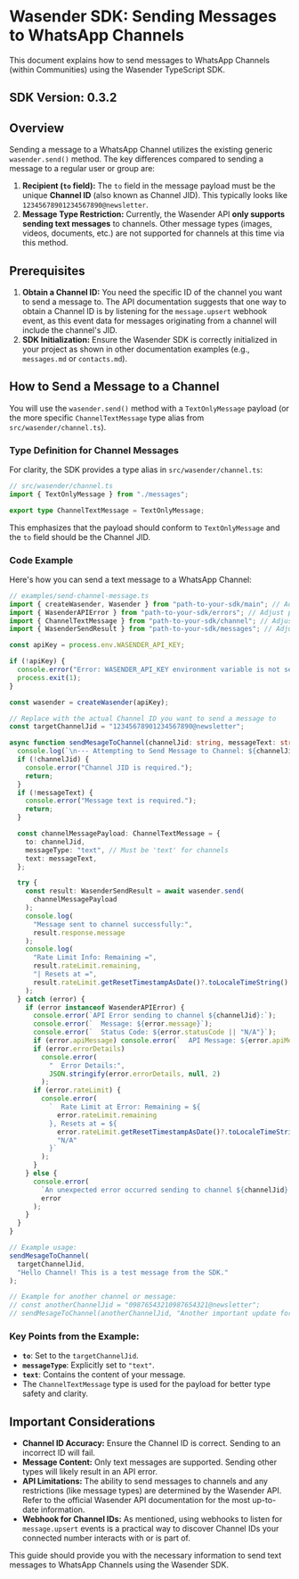 # Wasender SDK: Sending Messages to WhatsApp Channels

This document explains how to send messages to WhatsApp Channels (within Communities) using the Wasender TypeScript SDK.

## SDK Version: 0.3.2

## Overview

Sending a message to a WhatsApp Channel utilizes the existing generic `wasender.send()` method. The key differences compared to sending a message to a regular user or group are:

1.  **Recipient (`to` field):** The `to` field in the message payload must be the unique **Channel ID** (also known as Channel JID). This typically looks like `12345678901234567890@newsletter`.
2.  **Message Type Restriction:** Currently, the Wasender API **only supports sending text messages** to channels. Other message types (images, videos, documents, etc.) are not supported for channels at this time via this method.

## Prerequisites

1.  **Obtain a Channel ID:** You need the specific ID of the channel you want to send a message to. The API documentation suggests that one way to obtain a Channel ID is by listening for the `message.upsert` webhook event, as this event data for messages originating from a channel will include the channel's JID.
2.  **SDK Initialization:** Ensure the Wasender SDK is correctly initialized in your project as shown in other documentation examples (e.g., `messages.md` or `contacts.md`).

## How to Send a Message to a Channel

You will use the `wasender.send()` method with a `TextOnlyMessage` payload (or the more specific `ChannelTextMessage` type alias from `src/wasender/channel.ts`).

### Type Definition for Channel Messages

For clarity, the SDK provides a type alias in `src/wasender/channel.ts`:

```typescript
// src/wasender/channel.ts
import { TextOnlyMessage } from "./messages";

export type ChannelTextMessage = TextOnlyMessage;
```

This emphasizes that the payload should conform to `TextOnlyMessage` and the `to` field should be the Channel JID.

### Code Example

Here's how you can send a text message to a WhatsApp Channel:

```typescript
// examples/send-channel-message.ts
import { createWasender, Wasender } from "path-to-your-sdk/main"; // Adjust path
import { WasenderAPIError } from "path-to-your-sdk/errors"; // Adjust path
import { ChannelTextMessage } from "path-to-your-sdk/channel"; // Adjust path
import { WasenderSendResult } from "path-to-your-sdk/messages"; // Adjust path

const apiKey = process.env.WASENDER_API_KEY;

if (!apiKey) {
  console.error("Error: WASENDER_API_KEY environment variable is not set.");
  process.exit(1);
}

const wasender = createWasender(apiKey);

// Replace with the actual Channel ID you want to send a message to
const targetChannelJid = "12345678901234567890@newsletter";

async function sendMesageToChannel(channelJid: string, messageText: string) {
  console.log(`\n--- Attempting to Send Message to Channel: ${channelJid} ---`);
  if (!channelJid) {
    console.error("Channel JID is required.");
    return;
  }
  if (!messageText) {
    console.error("Message text is required.");
    return;
  }

  const channelMessagePayload: ChannelTextMessage = {
    to: channelJid,
    messageType: "text", // Must be 'text' for channels
    text: messageText,
  };

  try {
    const result: WasenderSendResult = await wasender.send(
      channelMessagePayload
    );
    console.log(
      "Message sent to channel successfully:",
      result.response.message
    );
    console.log(
      "Rate Limit Info: Remaining =",
      result.rateLimit.remaining,
      "| Resets at =",
      result.rateLimit.getResetTimestampAsDate()?.toLocaleTimeString() || "N/A"
    );
  } catch (error) {
    if (error instanceof WasenderAPIError) {
      console.error(`API Error sending to channel ${channelJid}:`);
      console.error(`  Message: ${error.message}`);
      console.error(`  Status Code: ${error.statusCode || "N/A"}`);
      if (error.apiMessage) console.error(`  API Message: ${error.apiMessage}`);
      if (error.errorDetails)
        console.error(
          "  Error Details:",
          JSON.stringify(error.errorDetails, null, 2)
        );
      if (error.rateLimit) {
        console.error(
          `  Rate Limit at Error: Remaining = ${
            error.rateLimit.remaining
          }, Resets at = ${
            error.rateLimit.getResetTimestampAsDate()?.toLocaleTimeString() ||
            "N/A"
          }`
        );
      }
    } else {
      console.error(
        `An unexpected error occurred sending to channel ${channelJid}:`,
        error
      );
    }
  }
}

// Example usage:
sendMesageToChannel(
  targetChannelJid,
  "Hello Channel! This is a test message from the SDK."
);

// Example for another channel or message:
// const anotherChannelJid = "09876543210987654321@newsletter";
// sendMesageToChannel(anotherChannelJid, "Another important update for our subscribers!");
```

### Key Points from the Example:

- **`to`**: Set to the `targetChannelJid`.
- **`messageType`**: Explicitly set to `"text"`.
- **`text`**: Contains the content of your message.
- The `ChannelTextMessage` type is used for the payload for better type safety and clarity.

## Important Considerations

- **Channel ID Accuracy:** Ensure the Channel ID is correct. Sending to an incorrect ID will fail.
- **Message Content:** Only text messages are supported. Sending other types will likely result in an API error.
- **API Limitations:** The ability to send messages to channels and any restrictions (like message types) are determined by the Wasender API. Refer to the official Wasender API documentation for the most up-to-date information.
- **Webhook for Channel IDs:** As mentioned, using webhooks to listen for `message.upsert` events is a practical way to discover Channel IDs your connected number interacts with or is part of.

This guide should provide you with the necessary information to send text messages to WhatsApp Channels using the Wasender SDK.

